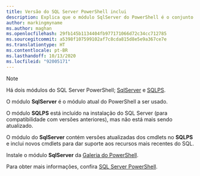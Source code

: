 ```yaml
---
title: Versão do SQL Server PowerShell inclui
description: Explica que o módulo SqlServer do PowerShell é o conjunto de comandos atual do SQL Server PowerShell.
author: markingmyname
ms.author: maghan
ms.openlocfilehash: 29fb145b1134404fb977171066d72c34cc712785
ms.sourcegitcommit: a5398f107599102af7c8cda815d8e5e9a367ce7e
ms.translationtype: HT
ms.contentlocale: pt-BR
ms.lasthandoff: 10/13/2020
ms.locfileid: "92005171"
---
```

> [!NOTE]
> Há dois módulos do SQL Server PowerShell; [SqlServer](https://docs.microsoft.com/powershell/module/sqlserver) e [SQLPS](https://docs.microsoft.com/powershell/module/sqlps).
>
> O módulo **SqlServer** é o módulo atual do PowerShell a ser usado.
>
> O módulo **SQLPS** está incluído na instalação do SQL Server (para compatibilidade com versões anteriores), mas não está mais sendo atualizado.
>
> O módulo do **SqlServer** contém versões atualizadas dos cmdlets no **SQLPS** e inclui novos cmdlets para dar suporte aos recursos mais recentes do SQL.
>
> Instale o módulo **SqlServer** da [Galeria do PowerShell](https://www.powershellgallery.com/packages/SqlServer).
>
> Para obter mais informações, confira [SQL Server PowerShell](../powershell/sql-server-powershell.md).